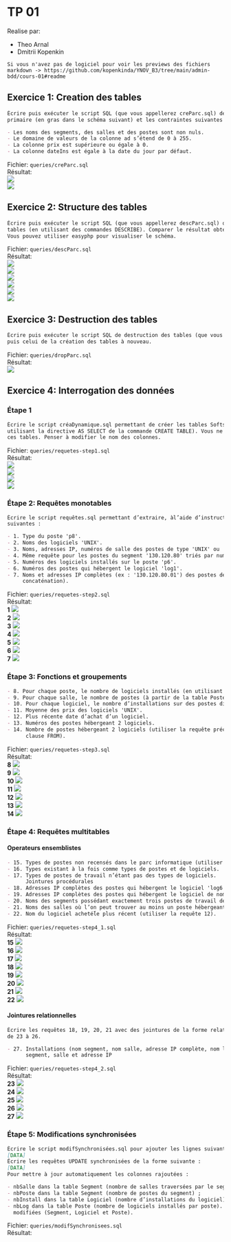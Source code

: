 # TP 01

Realise par:

- Theo Arnal
- Dmitrii Kopenkin

<!-- TODO: EDIT -->

```
Si vous n'avez pas de logiciel pour voir les previews des fichiers markdown -> https://github.com/kopenkinda/YNOV_B3/tree/main/admin-bdd/cours-01#readme
```

## Exercice 1: Creation des tables

```md
Écrire puis exécuter le script SQL (que vous appellerez creParc.sql) de création des tables avec leur clé
primaire (en gras dans le schéma suivant) et les contraintes suivantes :

- Les noms des segments, des salles et des postes sont non nuls.
- Le domaine de valeurs de la colonne ad s’étend de 0 à 255.
- La colonne prix est supérieure ou égale à 0.
- La colonne dateIns est égale à la date du jour par défaut.
```

Fichier: `queries/creParc.sql` <br />
Résultat: <br />
<img src="./assets/img1_1.png"/><br />
<img src="./assets/img1_2.png"/>

## Exercice 2: Structure des tables

```md
Écrire puis exécuter le script SQL (que vous appellerez descParc.sql) qui affiche la description de toutes ces
tables (en utilisant des commandes DESCRIBE). Comparer le résultat obtenu avec le schéma ci-dessus.
Vous pouvez utiliser easyphp pour visualiser le schéma.
```

Fichier: `queries/descParc.sql` <br />
Résultat: <br />
<img src="./assets/img2_1.png"/><br />
<img src="./assets/img2_2.png"/><br />
<img src="./assets/img2_3.png"/><br />
<img src="./assets/img2_4.png"/><br />
<img src="./assets/img2_5.png"/><br />
<img src="./assets/img2_6.png"/>

## Exercice 3: Destruction des tables

```md
Écrire puis exécuter le script SQL de destruction des tables (que vous appellerez dropParc.sql). Lancer ce script
puis celui de la création des tables à nouveau.
```

Fichier: `queries/dropParc.sql` <br />
Résultat: <br />
<img src="./assets/img3_1.png"/>

## Exercice 4: Interrogation des données

### Étape 1

```md
Écrire le script créaDynamique.sql permettant de créer les tables Softs et PCSeuls suivantes (en
utilisant la directive AS SELECT de la commande CREATE TABLE). Vous ne poserez aucune contrainte sur
ces tables. Penser à modifier le nom des colonnes.
```

Fichier: `queries/requetes-step1.sql` <br />
Résultat: <br />
<img src="./assets/img4_0_1.png"/><br />
<img src="./assets/img4_0_2.png"/><br />
<img src="./assets/img4_0_3.png"/><br />
<img src="./assets/img4_0_4.png"/>

### Étape 2: Requêtes monotables

```md
Écrire le script requêtes.sql permettant d’extraire, àl’aide d’instructions SELECT, les données
suivantes :

- 1. Type du poste 'p8'.
- 2. Noms des logiciels 'UNIX'.
- 3. Noms, adresses IP, numéros de salle des postes de type 'UNIX' ou 'PCWS'.
- 4. Même requête pour les postes du segment '130.120.80' triés par numéros de salles décroissants.
- 5. Numéros des logiciels installés sur le poste 'p6'.
- 6. Numéros des postes qui hébergent le logiciel 'log1'.
- 7. Noms et adresses IP complètes (ex : '130.120.80.01') des postes de type 'TX' (utiliser la fonction de
     concaténation).
```

Fichier: `queries/requetes-step2.sql` <br />
Résultat: <br />
**1**
<img src="./assets/img4_1.png"/><br />
**2**
<img src="./assets/img4_2.png"/><br />
**3**
<img src="./assets/img4_3.png"/><br />
**4**
<img src="./assets/img4_4.png"/><br />
**5**
<img src="./assets/img4_5.png"/><br />
**6**
<img src="./assets/img4_6.png"/><br />
**7**
<img src="./assets/img4_7.png"/>

### Étape 3: Fonctions et groupements

```md
- 8. Pour chaque poste, le nombre de logiciels installés (en utilisant la table Installer).
- 9. Pour chaque salle, le nombre de postes (à partir de la table Poste).
- 10. Pour chaque logiciel, le nombre d’installations sur des postes différents.
- 11. Moyenne des prix des logiciels 'UNIX'.
- 12. Plus récente date d’achat d’un logiciel.
- 13. Numéros des postes hébergeant 2 logiciels.
- 14. Nombre de postes hébergeant 2 logiciels (utiliser la requête précédente en faisant un SELECT dans la
      clause FROM).
```

Fichier: `queries/requetes-step3.sql` <br />
Résultat: <br />
**8**
<img src="./assets/img4_8.png"/><br />
**9**
<img src="./assets/img4_9.png"/><br />
**10**
<img src="./assets/img4_10.png"/><br />
**11**
<img src="./assets/img4_11.png"/><br />
**12**
<img src="./assets/img4_12.png"/><br />
**13**
<img src="./assets/img4_13.png"/><br />
**14**
<img src="./assets/img4_14.png"/>

### Étape 4: Requêtes multitables

#### Operateurs ensemblistes

```md
- 15. Types de postes non recensés dans le parc informatique (utiliser la table Types).
- 16. Types existant à la fois comme types de postes et de logiciels.
- 17. Types de postes de travail n’étant pas des types de logiciels.
      Jointures procédurales
- 18. Adresses IP complètes des postes qui hébergent le logiciel 'log6'.
- 19. Adresses IP complètes des postes qui hébergent le logiciel de nom 'Oracle 8'.
- 20. Noms des segments possédant exactement trois postes de travail de type 'TX'.
- 21. Noms des salles où l’on peut trouver au moins un poste hébergeant le logiciel 'Oracle 6'.
- 22. Nom du logiciel acheté́le plus récent (utiliser la requête 12).
```

Fichier: `queries/requetes-step4_1.sql` <br />
Résultat: <br />
**15**
<img src="./assets/img4_15.png"/><br />
**16**
<img src="./assets/img4_16.png"/><br />
**17**
<img src="./assets/img4_17.png"/><br />
**18**
<img src="./assets/img4_18.png"/><br />
**19**
<img src="./assets/img4_19.png"/><br />
**20**
<img src="./assets/img4_20.png"/><br />
**21**
<img src="./assets/img4_21.png"/><br />
**22**
<img src="./assets/img4_22.png"/>

#### Jointures relationnelles

```md
Écrire les requêtes 18, 19, 20, 21 avec des jointures de la forme relationnelle. Numéroter ces nouvelles requêtes
de 23 à 26.

- 27. Installations (nom segment, nom salle, adresse IP complète, nom logiciel, date d’installation) triées par
      segment, salle et adresse IP
```

Fichier: `queries/requetes-step4_2.sql` <br />
Résultat: <br />
**23**
<img src="./assets/img4_23.png"/><br />
**24**
<img src="./assets/img4_24.png"/><br />
**25**
<img src="./assets/img4_25.png"/><br />
**26**
<img src="./assets/img4_26.png"/><br />
**27**
<img src="./assets/img4_27.png"/>

### Étape 5: Modifications synchronisées

```md
Écrire le script modifSynchronisées.sql pour ajouter les lignes suivantes dans la table Installer :
[DATA]
Écrire les requêtes UPDATE synchronisées de la forme suivante :
[DATA]
Pour mettre à jour automatiquement les colonnes rajoutées :

- nbSalle dans la table Segment (nombre de salles traversées par le segment) ;
- nbPoste dans la table Segment (nombre de postes du segment) ;
- nbInstall dans la table Logiciel (nombre d’installations du logiciel) ;
- nbLog dans la table Poste (nombre de logiciels installés par poste). Vérifier le contenu des tables
  modifiées (Segment, Logiciel et Poste).
```

Fichier: `queries/modifSynchronisees.sql` <br />
Résultat: <br />
